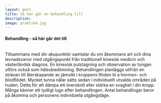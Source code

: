 ```yaml
---
layout: post
title: Så här går en behandling till
description:
image: praktik4.jpg
---
```


<section>

<h4> Behandling - så här går det till </h4>
<br/>
Tillsammans med din akupunktör samtalar du om åkommans art och dina levnadsvanor med utgångspunkt från traditionell kinesisk medicin och västerländsk diagnos. En kinesisk pulstagning och observation av tungan utförs också som hälsobedömning. Behandlingen planläggs utifrån en strävan till återskapande av jämvikt i kroppens flöden bl a hormon- och blodflödet. Mycket tunna nålar sätts sedan i individuellt utvalda områden på huden. Detta för att dämpa ett överskott eller stärka en svaghet i din kropp. Många känner ett tydligt lugn efter behandlingen. Antal behandlingar beror på åkomma och personens individuella utgångsläge.
</section>
